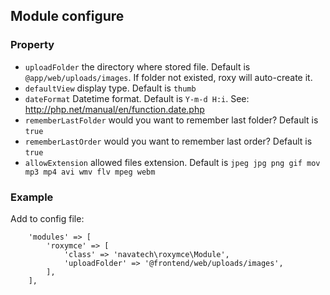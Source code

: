 Module configure
---
### Property

* `uploadFolder` the directory where stored file. Default is `@app/web/uploads/images`. If folder not existed, roxy will auto-create it.
* `defaultView` display type. Default is `thumb`
* `dateFormat` Datetime format. Default is `Y-m-d H:i`. See: http://php.net/manual/en/function.date.php
* `rememberLastFolder` would you want to remember last folder? Default is `true`
* `rememberLastOrder` would you want to remember last order? Default is `true`
* `allowExtension` allowed files extension. Default is `jpeg jpg png gif mov mp3 mp4 avi wmv flv mpeg webm`

### Example
Add to config file:
```
	'modules' => [
		'roxymce' => [
			'class' => 'navatech\roxymce\Module',
			'uploadFolder' => '@frontend/web/uploads/images',
		],
	],
```
